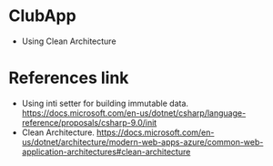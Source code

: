 # ClubApp
* Using Clean Architecture
# References link
* Using inti setter for building immutable data. https://docs.microsoft.com/en-us/dotnet/csharp/language-reference/proposals/csharp-9.0/init
* Clean Architecture. https://docs.microsoft.com/en-us/dotnet/architecture/modern-web-apps-azure/common-web-application-architectures#clean-architecture
